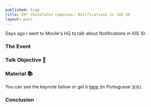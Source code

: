 ```yaml
---
published: true
title: 20º CocoaTalks Campinas: Notifications in iOS 10
layout: post
---
```


Days ago I went to Movile's HQ to talk about Notifications in iOS 10.

### The Event

### Talk Objective 🎯

### Material 📚

You can see the keynote below or get it [here](https://speakerdeck.com/serralvo/notificacoes-no-ios-10) (in Portuguese 🇧🇷).

<script async class="speakerdeck-embed" data-id="c331fa5fcf104d708a09d221e055e0be" data-ratio="1.77777777777778" src="//speakerdeck.com/assets/embed.js"></script>

### Conclusion
